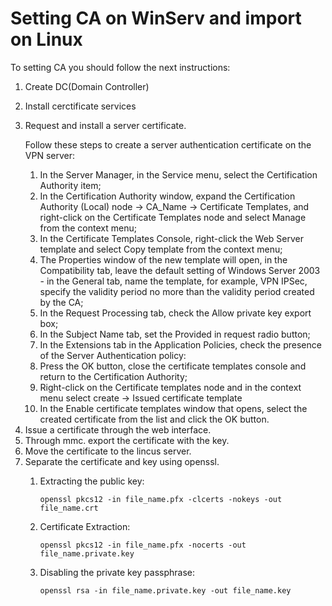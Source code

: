# Setting CA on WinServ and import on Linux
  <p>To setting CA you should follow the next instructions:<p>
  <ol>
   <li>Create DC(Domain Controller)</li>
     <p></p>
   <li>Install cerctificate services</li>
     <p></p>
   <li>Request and install a server certificate.</li>
     <p>Follow these steps to create a server authentication certificate on the VPN server:</p>
       <ol>
         <li>In the Server Manager, in the Service menu, select the Certification Authority item;</li>
         <li>In the Certification Authority window, expand the Certification Authority (Local) node → CA_Name → Certificate Templates, and right-click on the Certificate Templates node and select Manage from the context menu;</li>
         <li>In the Certificate Templates Console, right-click the Web Server template and select Copy template from the context menu;</li>
         <li>The Properties window of the new template will open, in the Compatibility tab, leave the default setting of Windows Server 2003 - in the General tab, name the template, for example, VPN IPSec, specify the validity period no more than the validity period created by the CA;</li>
         <li> In the Request Processing tab, check the Allow private key export box;</li>
         <li> In the Subject Name tab, set the Provided in request radio button;</li>
         <li> In the Extensions tab in the Application Policies, check the presence of the Server Authentication policy:</li>
         <li> Press the OK button, close the certificate templates console and return to the Certification Authority; </li>
         <li> Right-click on the Certificate templates node and in the context menu select create → Issued certificate template</li>
         <li> In the Enable certificate templates window that opens, select the created certificate from the list and click the OK button.</li>
    </ol>
    <li> Issue a certificate through the web interface.</li>
    <li> Through mmc. export the certificate with the key.</li>
    <li> Move the certificate to the lincus server.</li>
    <li> Separate the certificate and key using openssl.</li>
    <ol>
      <li>Extracting the public key:</li>
      <pre><code>openssl pkcs12 -in file_name.pfx -clcerts -nokeys -out file_name.crt</code></pre>
      <li>Certificate Extraction:</li>
      <pre><code>openssl pkcs12 -in file_name.pfx -nocerts -out file_name.private.key</code></pre>
      <li>Disabling the private key passphrase:</li>
      <pre><code>openssl rsa -in file_name.private.key -out file_name.key</code></pre>
    </ol>
  </ol>
